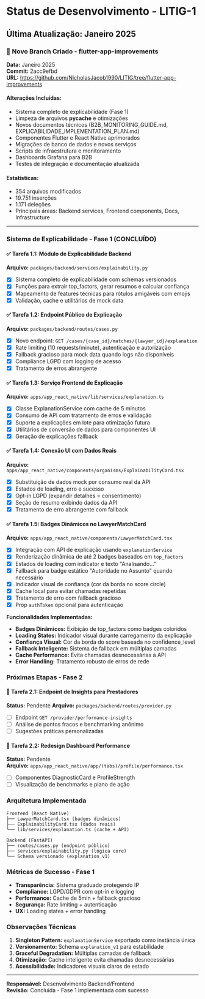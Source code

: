 # Status de Desenvolvimento - LITIG-1

## Última Atualização: Janeiro 2025

### 🔄 Novo Branch Criado - flutter-app-improvements

**Data:** Janeiro 2025  
**Commit:** 2acc9efbd  
**URL:** https://github.com/NicholasJacob1990/LITIG/tree/flutter-app-improvements

#### Alterações Incluídas:
- Sistema completo de explicabilidade (Fase 1)
- Limpeza de arquivos __pycache__ e otimizações
- Novos documentos técnicos (B2B_MONITORING_GUIDE.md, EXPLICABILIDADE_IMPLEMENTATION_PLAN.md)
- Componentes Flutter e React Native aprimorados
- Migrações de banco de dados e novos serviços
- Scripts de infraestrutura e monitoramento
- Dashboards Grafana para B2B
- Testes de integração e documentação atualizada

#### Estatísticas:
- 354 arquivos modificados
- 19.751 inserções
- 1.171 deleções
- Principais áreas: Backend services, Frontend components, Docs, Infrastructure

---

### Sistema de Explicabilidade - Fase 1 (CONCLUÍDO)

#### ✅ Tarefa 1.1: Módulo de Explicabilidade Backend
**Arquivo:** `packages/backend/services/explainability.py`
- [x] Sistema completo de explicabilidade com schemas versionados
- [x] Funções para extrair top_factors, gerar resumos e calcular confiança
- [x] Mapeamento de features técnicas para rótulos amigáveis com emojis
- [x] Validação, cache e utilitários de mock data

#### ✅ Tarefa 1.2: Endpoint Público de Explicação
**Arquivo:** `packages/backend/routes/cases.py`
- [x] Novo endpoint: `GET /cases/{case_id}/matches/{lawyer_id}/explanation`
- [x] Rate limiting (10 requests/minute), autenticação e autorização
- [x] Fallback gracioso para mock data quando logs não disponíveis
- [x] Compliance LGPD com logging de acesso
- [x] Tratamento de erros abrangente

#### ✅ Tarefa 1.3: Serviço Frontend de Explicação
**Arquivo:** `apps/app_react_native/lib/services/explanation.ts`
- [x] Classe ExplanationService com cache de 5 minutos
- [x] Consumo de API com tratamento de erros e validação
- [x] Suporte a explicações em lote para otimização futura
- [x] Utilitários de conversão de dados para componentes UI
- [x] Geração de explicações fallback

#### ✅ Tarefa 1.4: Conexão UI com Dados Reais
**Arquivo:** `apps/app_react_native/components/organisms/ExplainabilityCard.tsx`
- [x] Substituição de dados mock por consumo real da API
- [x] Estados de loading, erro e sucesso
- [x] Opt-in LGPD (expandir detalhes = consentimento)
- [x] Seção de resumo exibindo dados da API
- [x] Tratamento de erro abrangente com fallback

#### ✅ Tarefa 1.5: Badges Dinâmicos no LawyerMatchCard
**Arquivo:** `apps/app_react_native/components/LawyerMatchCard.tsx`
- [x] Integração com API de explicação usando `explanationService`
- [x] Renderização dinâmica de até 2 badges baseados em `top_factors`
- [x] Estados de loading com indicator e texto "Analisando..."
- [x] Fallback para badge estático "Autoridade no Assunto" quando necessário
- [x] Indicador visual de confiança (cor da borda no score circle)
- [x] Cache local para evitar chamadas repetidas
- [x] Tratamento de erro com fallback gracioso
- [x] Prop `authToken` opcional para autenticação

**Funcionalidades Implementadas:**
- **Badges Dinâmicos:** Exibição de top_factors como badges coloridos
- **Loading States:** Indicador visual durante carregamento da explicação
- **Confiança Visual:** Cor da borda do score baseada no confidence_level
- **Fallback Inteligente:** Sistema de fallback em múltiplas camadas
- **Cache Performance:** Evita chamadas desnecessárias à API
- **Error Handling:** Tratamento robusto de erros de rede

### Próximas Etapas - Fase 2

#### 🔄 Tarefa 2.1: Endpoint de Insights para Prestadores
**Status:** Pendente
**Arquivo:** `packages/backend/routes/provider.py`
- [ ] Endpoint `GET /provider/performance-insights`
- [ ] Análise de pontos fracos e benchmarking anônimo
- [ ] Sugestões práticas personalizadas

#### 🔄 Tarefa 2.2: Redesign Dashboard Performance
**Status:** Pendente  
**Arquivo:** `apps/app_react_native/app/(tabs)/profile/performance.tsx`
- [ ] Componentes DiagnosticCard e ProfileStrength
- [ ] Visualização de benchmarks e plano de ação

### Arquitetura Implementada

```
Frontend (React Native)
├── LawyerMatchCard.tsx (badges dinâmicos)
├── ExplainabilityCard.tsx (dados reais)
└── lib/services/explanation.ts (cache + API)

Backend (FastAPI)
├── routes/cases.py (endpoint público)
├── services/explainability.py (lógica core)
└── Schema versionado (explanation_v1)
```

### Métricas de Sucesso - Fase 1

- **Transparência:** Sistema graduado protegendo IP
- **Compliance:** LGPD/GDPR com opt-in e logging
- **Performance:** Cache de 5min + fallback gracioso
- **Segurança:** Rate limiting + autenticação
- **UX:** Loading states + error handling

### Observações Técnicas

1. **Singleton Pattern:** `explanationService` exportado como instância única
2. **Versionamento:** Schema `explanation_v1` para estabilidade
3. **Graceful Degradation:** Múltiplas camadas de fallback
4. **Otimização:** Cache inteligente evita chamadas desnecessárias
5. **Acessibilidade:** Indicadores visuais claros de estado

---

**Responsável:** Desenvolvimento Backend/Frontend  
**Revisão:** Concluída - Fase 1 implementada com sucesso